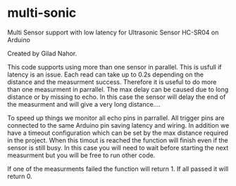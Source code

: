 # multi-sonic
Multi Sensor support with low latency for Ultrasonic Sensor HC-SR04 on Arduino

  Created by Gilad Nahor.

  This code supports using more than one sensor in parallel.
  This is usfull if latency is an issue.
  Each read can take up to 0.2s depending on the distance and the measurment success.
  Therefore it is useful to do more than one measurment in parrallel.
  The max delay can be caused due to long distance or by missing to echo.
  In this case the sensor will delay the end of the measurment and will give a very long distance....

  To speed up things we monitor all echo pins in parrallel.
  All trigger pins are connected to the same Arduino pin saving latency and wiring.
  In addition we have a timeout configuration which can be set by the max distance required in the project.
  When this timout is reached the function will finish even if the sensor is still busy.
  In this case you will need to wait before starting the next measurment but you will be free to run other code.

  If one of the measurments failed the function will return 1. If all passed it will return 0.
  
